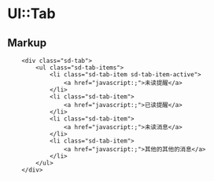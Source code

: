 UI::Tab
====================

## Markup
    
        <div class="sd-tab">
            <ul class="sd-tab-items">
                <li class="sd-tab-item sd-tab-item-active">
                    <a href="javascript:;">未读提醒</a>
                </li>
                <li class="sd-tab-item">
                    <a href="javascript:;">已读提醒</a>
                </li>
                <li class="sd-tab-item">
                    <a href="javascript:;">未读消息</a>
                </li>
                <li class="sd-tab-item">
                    <a href="javascript:;">其他的其他的消息</a>
                </li>
            </ul>
        </div>